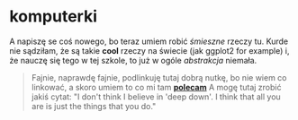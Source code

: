 # komputerki
A napiszę se coś nowego, bo teraz umiem robić _śmieszne_ rzeczy tu.
Kurde nie sądziłam, że są takie **cool** rzeczy na świecie (jak ggplot2 for example) i, że nauczę się tego w tej szkole, to już w ogóle _abstrakcja_ niemała.
> Fajnie, naprawdę fajnie, podlinkuję tutaj dobrą nutkę, bo nie wiem co linkować, a skoro umiem to co mi tam
[**polecam**](https://www.youtube.com/watch?v=dn4B3KkloS0)
A mogę tutaj zrobić jakiś cytat:
> "I don't think I believe in 'deep down'. I think that all you are is just the things that you do."
